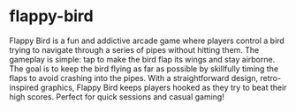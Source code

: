 # flappy-bird
Flappy Bird is a fun and addictive arcade game where players control a bird trying to navigate through a series of pipes without hitting them. The gameplay is simple: tap to make the bird flap its wings and stay airborne. The goal is to keep the bird flying as far as possible by skillfully timing the flaps to avoid crashing into the pipes. With a straightforward design, retro-inspired graphics, Flappy Bird keeps players hooked as they try to beat their high scores. Perfect for quick sessions and casual gaming!
